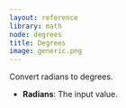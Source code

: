 ```yaml
---
layout: reference
library: math
node: degrees
title: Degrees
image: generic.png
---
```

Convert radians to degrees.

* **Radians**: The input value.
